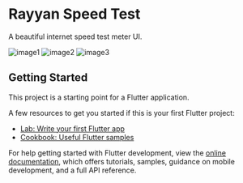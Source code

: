 # Rayyan Speed Test

A beautiful internet speed test meter UI.

![image1](https://user-images.githubusercontent.com/107287484/190609652-ea9b2393-698c-41d0-8204-7027a7a00575.png)
![image2](https://user-images.githubusercontent.com/107287484/190609720-92fd1408-d024-4e06-95ec-1c74aa88d170.png)
![image3](https://user-images.githubusercontent.com/107287484/190609745-b7133ae5-3096-4e48-b432-e15645691e70.png)

## Getting Started

This project is a starting point for a Flutter application.

A few resources to get you started if this is your first Flutter project:

- [Lab: Write your first Flutter app](https://docs.flutter.dev/get-started/codelab)
- [Cookbook: Useful Flutter samples](https://docs.flutter.dev/cookbook)

For help getting started with Flutter development, view the
[online documentation](https://docs.flutter.dev/), which offers tutorials,
samples, guidance on mobile development, and a full API reference.
